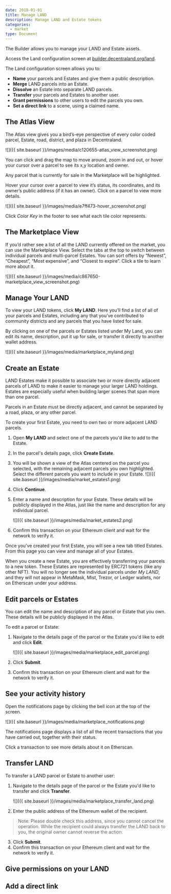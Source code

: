```yaml
---
date: 2018-01-01
title: Manage LAND
description: Manage LAND and Estate tokens
categories:
  - market
type: Document
---
```


The Builder allows you to manage your LAND and Estate assets.


Access the Land configuration screen at [builder.decentraland.org/land](https://builder.decentraland.org/land).

The Land configuration screen allows you to:

- **Name** your parcels and Estates and give them a public description.
- **Merge** LAND parcels into an Estate.
- **Dissolve** an Estate into separate LAND parcels.
- **Transfer** your parcels and Estates to another user.
- **Grant permissions** to other users to edit the parcels you own.
- **Set a direct link** to a scene, using a claimed name.


## The Atlas View

The Atlas view gives you a bird’s-eye perspective of every color coded parcel, Estate, road, district, and plaza in Decentraland.

![]({{ site.baseurl }}/images/media/c120655-atlas_view_screenshot.png)

You can click and drag the map to move around, zoom in and out, or hover your cursor over a parcel to see its x,y location and owner.

Any parcel that is currently for sale in the Marketplace will be highlighted.

Hover your cursor over a parcel to view it’s status, its coordinates, and its owner’s public address (if it has an owner). Click on a parcel to view more details.

![]({{ site.baseurl }}/images/media/e7ff473-hover_screenshot.png)

Click _Color Key_ in the footer to see what each tile color represents.

## The Marketplace View

If you’d rather see a list of all the LAND currently offered on the market, you can use the Marketplace View. Select the tabs at the top to switch between individual parcels and multi-parcel Estates. You can sort offers by “Newest”, “Cheapest”, “Most expensive”, and “Closest to expire”. Click a tile to learn more about it.

![]({{ site.baseurl }}/images/media/c867650-marketplace_view_screenshot.png)

## Manage Your LAND

To view your LAND tokens, click **My LAND**. Here you’ll find a list of all of your parcels and Estates, including any that you’ve contributed to community districts and any parcels that you have listed for sale.

By clicking on one of the parcels or Estates listed under My Land, you can edit its name, description, put it up for sale, or transfer it directly to another wallet address.

![]({{ site.baseurl }}/images/media/marketplace_myland.png)

## Create an Estate

LAND Estates make it possible to associate two or more directly adjacent parcels of LAND to make it easier to manage your larger LAND holdings. Estates are especially useful when building larger scenes that span more than one parcel.

Parcels in an Estate must be directly adjacent, and cannot be separated by a road, plaza, or any other parcel.

To create your first Estate, you need to own two or more adjacent LAND parcels.

1. Open **My LAND** and select one of the parcels you'd like to add to the Estate.
2. In the parcel's details page, click **Create Estate**.
3. You will be shown a view of the Atlas centered on the parcel you selected, with the remaining adjacent parcels you own highlighted. Select the different parcels you want to include in your Estate.
   ![]({{ site.baseurl }}/images/media/market_estates1.png)

4. Click **Continue**.
5. Enter a name and description for your Estate. These details will be publicly displayed in the Atlas, just like the name and description for any individual parcel.

   ![]({{ site.baseurl }}/images/media/market_estates2.png)

6. Confirm this transaction on your Ethereum client and wait for the network to verify it.

Once you’ve created your first Estate, you will see a new tab titled Estates. From this page you can view and manage all of your Estates.

When you create a new Estate, you are effectively transferring your parcels to a new token. These Estates are represented by ERC721 tokens (like any other NFT). You will no longer see the individual parcels under _My LAND_, and they will not appear in MetaMask, Mist, Trezor, or Ledger wallets, nor on Etherscan under your address.

## Edit parcels or Estates

You can edit the name and description of any parcel or Estate that you own. These details will be publicly displayed in the Atlas.

To edit a parcel or Estate:

1. Navigate to the details page of the parcel or the Estate you'd like to edit and click **Edit**.

   ![]({{ site.baseurl }}/images/media/marketplace_edit_parcel.png)

2. Click **Submit**.
3. Confirm this transaction on your Ethereum client and wait for the network to verify it.


## See your activity history

Open the notifications page by clicking the bell icon at the top of the screen.

![]({{ site.baseurl }}/images/media/marketplace_notifications.png)

The notifications page displays a list of all the recent transactions that you have carried out, together with their status.

Click a transaction to see more details about it on Etherscan.

<!--
## Transfer MANA

To transfer MANA to another account:

1. Open your user _Settings page_.
2. Click **Transfer**.
3. Enter the public address of the Ethereum wallet of the recipient.

   ![]({{ site.baseurl }}/images/media/9ff24a6-transfer_LAND_screenshot.png)

> Note: Please double check this address, since you cannot cancel the operation.

4. Click **Submit**.
5. Confirm this transaction on your Ethereum client and wait for the network to verify it.
-->

## Transfer LAND

To transfer a LAND parcel or Estate to another user:

1. Navigate to the details page of the parcel or the Estate you'd like to transfer and click **Transfer**.

   ![]({{ site.baseurl }}/images/media/marketplace_transfer_land.png)

2. Enter the public address of the Ethereum wallet of the recipient.

> Note: Please double check this address, since you cannot cancel the operation. While the recipient could always transfer the LAND back to you, the original owner cannot reverse the action.

3. Click **Submit**.
4. Confirm this transaction on your Ethereum client and wait for the network to verify it.


## Give permissions on your LAND


## Add a direct link

